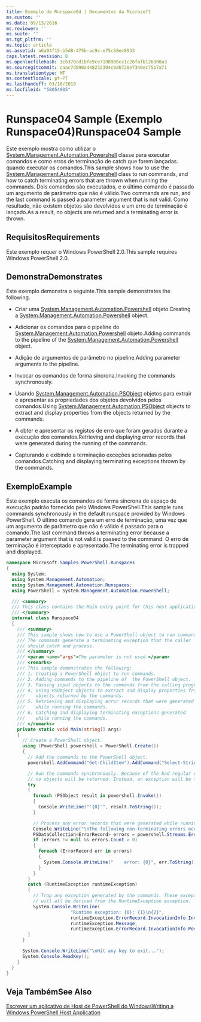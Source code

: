 ```yaml
---
title: Exemplo de Runspace04 | Documentos da Microsoft
ms.custom: ''
ms.date: 09/13/2016
ms.reviewer: ''
ms.suite: ''
ms.tgt_pltfrm: ''
ms.topic: article
ms.assetid: a6a04f15-b5d8-475b-ac9c-e75c58ec8933
caps.latest.revision: 8
ms.openlocfilehash: 3cb370cd1bfe9ce7198980cc1c26fafb126d00a3
ms.sourcegitcommit: caac7d098a448232304c9d6728e7340ec7517a71
ms.translationtype: MT
ms.contentlocale: pt-PT
ms.lasthandoff: 03/16/2019
ms.locfileid: "58054905"
---
```

# <a name="runspace04-sample"></a><span data-ttu-id="ba171-102">Runspace04 Sample (Exemplo Runspace04)</span><span class="sxs-lookup"><span data-stu-id="ba171-102">Runspace04 Sample</span></span>

<span data-ttu-id="ba171-103">Este exemplo mostra como utilizar o [System.Management.Automation.Powershell](/dotnet/api/system.management.automation.powershell) classe para executar comandos e como erros de terminação de catch que forem lançadas. quando executar os comandos.</span><span class="sxs-lookup"><span data-stu-id="ba171-103">This sample shows how to use the [System.Management.Automation.Powershell](/dotnet/api/system.management.automation.powershell) class to run commands, and how to catch terminating errors that are thrown when running the commands.</span></span> <span data-ttu-id="ba171-104">Dois comandos são executados, e o último comando é passado um argumento de parâmetro que não é válido.</span><span class="sxs-lookup"><span data-stu-id="ba171-104">Two commands are run, and the last command is passed a parameter argument that is not valid.</span></span> <span data-ttu-id="ba171-105">Como resultado, não existem objetos são devolvidos e um erro de terminação é lançado.</span><span class="sxs-lookup"><span data-stu-id="ba171-105">As a result, no objects are returned and a terminating error is thrown.</span></span>

## <a name="requirements"></a><span data-ttu-id="ba171-106">Requisitos</span><span class="sxs-lookup"><span data-stu-id="ba171-106">Requirements</span></span>

<span data-ttu-id="ba171-107">Este exemplo requer o Windows PowerShell 2.0.</span><span class="sxs-lookup"><span data-stu-id="ba171-107">This sample requires Windows PowerShell 2.0.</span></span>

## <a name="demonstrates"></a><span data-ttu-id="ba171-108">Demonstra</span><span class="sxs-lookup"><span data-stu-id="ba171-108">Demonstrates</span></span>

<span data-ttu-id="ba171-109">Este exemplo demonstra o seguinte.</span><span class="sxs-lookup"><span data-stu-id="ba171-109">This sample demonstrates the following.</span></span>

- <span data-ttu-id="ba171-110">Criar uma [System.Management.Automation.Powershell](/dotnet/api/system.management.automation.powershell) objeto.</span><span class="sxs-lookup"><span data-stu-id="ba171-110">Creating a [System.Management.Automation.Powershell](/dotnet/api/system.management.automation.powershell) object.</span></span>

- <span data-ttu-id="ba171-111">Adicionar os comandos para o pipeline do [System.Management.Automation.Powershell](/dotnet/api/system.management.automation.powershell) objeto.</span><span class="sxs-lookup"><span data-stu-id="ba171-111">Adding commands to the pipeline of the [System.Management.Automation.Powershell](/dotnet/api/system.management.automation.powershell) object.</span></span>

- <span data-ttu-id="ba171-112">Adição de argumentos de parâmetro no pipeline.</span><span class="sxs-lookup"><span data-stu-id="ba171-112">Adding parameter arguments to the pipeline.</span></span>

- <span data-ttu-id="ba171-113">Invocar os comandos de forma síncrona.</span><span class="sxs-lookup"><span data-stu-id="ba171-113">Invoking the commands synchronously.</span></span>

- <span data-ttu-id="ba171-114">Usando [System.Management.Automation.PSObject](/dotnet/api/System.Management.Automation.PSObject) objetos para extrair e apresentar as propriedades dos objetos devolvidos pelos comandos.</span><span class="sxs-lookup"><span data-stu-id="ba171-114">Using [System.Management.Automation.PSObject](/dotnet/api/System.Management.Automation.PSObject) objects to extract and display properties from the objects returned by the commands.</span></span>

- <span data-ttu-id="ba171-115">A obter e apresentar os registos de erro que foram gerados durante a execução dos comandos.</span><span class="sxs-lookup"><span data-stu-id="ba171-115">Retrieving and displaying error records that were generated during the running of the commands.</span></span>

- <span data-ttu-id="ba171-116">Capturando e exibindo a terminação exceções acionadas pelos comandos.</span><span class="sxs-lookup"><span data-stu-id="ba171-116">Catching and displaying terminating exceptions thrown by the commands.</span></span>

## <a name="example"></a><span data-ttu-id="ba171-117">Exemplo</span><span class="sxs-lookup"><span data-stu-id="ba171-117">Example</span></span>

<span data-ttu-id="ba171-118">Este exemplo executa os comandos de forma síncrona de espaço de execução padrão fornecido pelo Windows PowerShell.</span><span class="sxs-lookup"><span data-stu-id="ba171-118">This sample runs commands synchronously in the default runspace provided by Windows PowerShell.</span></span> <span data-ttu-id="ba171-119">O último comando gera um erro de terminação, uma vez que um argumento de parâmetro que não é válido é passado para o comando.</span><span class="sxs-lookup"><span data-stu-id="ba171-119">The last command throws a terminating error because a parameter argument that is not valid is passed to the command.</span></span> <span data-ttu-id="ba171-120">O erro de terminação é interceptado e apresentado.</span><span class="sxs-lookup"><span data-stu-id="ba171-120">The terminating error is trapped and displayed.</span></span>

```csharp
namespace Microsoft.Samples.PowerShell.Runspaces
{
  using System;
  using System.Management.Automation;
  using System.Management.Automation.Runspaces;
  using PowerShell = System.Management.Automation.PowerShell;

  /// <summary>
  /// This class contains the Main entry point for this host application.
  /// </summary>
  internal class Runspace04
  {
    /// <summary>
    /// This sample shows how to use a PowerShell object to run commands.
    /// The commands generate a terminating exception that the caller
    /// should catch and process.
    /// </summary>
    /// <param name="args">The parameter is not used.</param>
    /// <remarks>
    /// This sample demonstrates the following:
    /// 1. Creating a PowerShell object to run commands.
    /// 2. Adding commands to the pipeline of  the PowerShell object.
    /// 3. Passing input objects to the commands from the calling program.
    /// 4. Using PSObject objects to extract and display properties from the
    ///    objects returned by the commands.
    /// 5. Retrieving and displaying error records that were generated
    ///    while running the commands.
    /// 6. Catching and displaying terminating exceptions generated
    ///    while running the commands.
    /// </remarks>
    private static void Main(string[] args)
    {
      // Create a PowerShell object.
      using (PowerShell powershell = PowerShell.Create())
      {
        // Add the commands to the PowerShell object.
        powershell.AddCommand("Get-ChildItem").AddCommand("Select-String").AddArgument("*");

        // Run the commands synchronously. Because of the bad regular expression,
        // no objects will be returned. Instead, an exception will be thrown.
        try
        {
          foreach (PSObject result in powershell.Invoke())
          {
            Console.WriteLine("'{0}'", result.ToString());
          }

          // Process any error records that were generated while running the commands.
          Console.WriteLine("\nThe following non-terminating errors occurred:\n");
          PSDataCollection<ErrorRecord> errors = powershell.Streams.Error;
          if (errors != null && errors.Count > 0)
          {
            foreach (ErrorRecord err in errors)
            {
              System.Console.WriteLine("    error: {0}", err.ToString());
            }
          }
        }
        catch (RuntimeException runtimeException)
        {
          // Trap any exception generated by the commands. These exceptions
          // will all be derived from the RuntimeException exception.
          System.Console.WriteLine(
                        "Runtime exception: {0}: {1}\n{2}",
                        runtimeException.ErrorRecord.InvocationInfo.InvocationName,
                        runtimeException.Message,
                        runtimeException.ErrorRecord.InvocationInfo.PositionMessage);
        }
      }

      System.Console.WriteLine("\nHit any key to exit...");
      System.Console.ReadKey();
    }
  }
}
```

## <a name="see-also"></a><span data-ttu-id="ba171-121">Veja Também</span><span class="sxs-lookup"><span data-stu-id="ba171-121">See Also</span></span>

[<span data-ttu-id="ba171-122">Escrever um aplicativo de Host de PowerShell do Windows</span><span class="sxs-lookup"><span data-stu-id="ba171-122">Writing a Windows PowerShell Host Application</span></span>](./writing-a-windows-powershell-host-application.md)